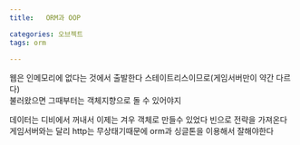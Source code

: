 ```yaml
---
title:   ORM과 OOP

categories: 오브젝트 
tags: orm
 
---
```


  
  
웹은 인메모리에 없다는 것에서 출발한다 스테이트리스이므로(게임서버만이 약간 다르다)  
불러왔으면 그때부터는 객체지향으로 돌 수 있어야지  
  
  
데이터는 디비에서 꺼내서 이제는 겨우 객체로 만들수 있었다 빈으로 전략을 가져온다 게임서버와는 달리 http는 무상태기때문에 orm과 싱글톤을 이용해서 잘해야한다  
